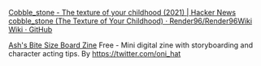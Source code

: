 
[Cobble_stone - The texture of your childhood (2021) | Hacker News](https://news.ycombinator.com/item?id=35086866)
[cobble_stone (The Texture of Your Childhood) · Render96/Render96Wiki Wiki · GitHub](https://github.com/Render96/Render96Wiki/wiki/cobble_stone-%28The-Texture-of-Your-Childhood%29)

[Ash's Bite Size Board Zine](https://onihat.gumroad.com/l/ASH_SB-SC01_A)
Free - Mini digital zine with storyboarding and character acting tips. By https://twitter.com/oni_hat
